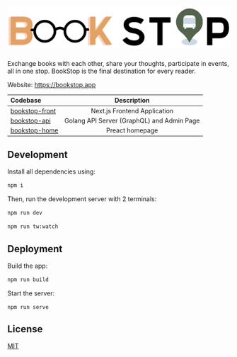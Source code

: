 # ![BookStop](https://raw.githubusercontent.com/BookStopProject/bookstop-home/main/src/assets/logo-text-original.png)

Exchange books with each other, share your thoughts, participate in events, all in one stop. BookStop is the final destination for every reader.

Website: https://bookstop.app

| Codebase                                                            |                Description                 |
| :------------------------------------------------------------------ | :----------------------------------------: |
| [bookstop-front](https://github.com/BookStopProject/bookstop-front) |        Next.js Frontend Application        |
| [bookstop-api](https://github.com/BookStopProject/bookstop-api)     | Golang API Server (GraphQL) and Admin Page |
| [bookstop-home](https://github.com/BookStopProject/bookstop-home)   |              Preact homepage               |

## Development

Install all dependencies using:

```bash
npm i
```

Then, run the development server with 2 terminals:

```bash
npm run dev
```

```bash
npm run tw:watch
```

## Deployment

Build the app:

```bash
npm run build
```

Start the server:

```bash
npm run serve
```

## License

[MIT](LICENSE)
